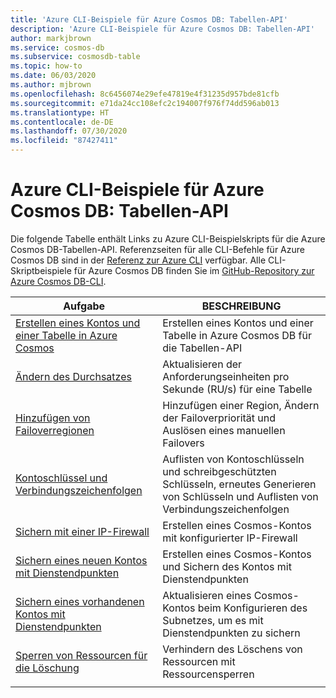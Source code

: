 ```yaml
---
title: 'Azure CLI-Beispiele für Azure Cosmos DB: Tabellen-API'
description: 'Azure CLI-Beispiele für Azure Cosmos DB: Tabellen-API'
author: markjbrown
ms.service: cosmos-db
ms.subservice: cosmosdb-table
ms.topic: how-to
ms.date: 06/03/2020
ms.author: mjbrown
ms.openlocfilehash: 8c6456074e29efe47819e4f31235d957bde81cfb
ms.sourcegitcommit: e71da24cc108efc2c194007f976f74dd596ab013
ms.translationtype: HT
ms.contentlocale: de-DE
ms.lasthandoff: 07/30/2020
ms.locfileid: "87427411"
---
```

# <a name="azure-cli-samples-for-azure-cosmos-db-table-api"></a>Azure CLI-Beispiele für Azure Cosmos DB: Tabellen-API

Die folgende Tabelle enthält Links zu Azure CLI-Beispielskripts für die Azure Cosmos DB-Tabellen-API. Referenzseiten für alle CLI-Befehle für Azure Cosmos DB sind in der [Referenz zur Azure CLI](/cli/azure/cosmosdb) verfügbar. Alle CLI-Skriptbeispiele für Azure Cosmos DB finden Sie im [GitHub-Repository zur Azure Cosmos DB-CLI](https://github.com/Azure-Samples/azure-cli-samples/tree/master/cosmosdb).

|Aufgabe | BESCHREIBUNG |
|---|---|
| [Erstellen eines Kontos und einer Tabelle in Azure Cosmos](scripts/cli/table/create.md?toc=%2fcli%2fazure%2ftoc.json)| Erstellen eines Kontos und einer Tabelle in Azure Cosmos DB für die Tabellen-API |
| [Ändern des Durchsatzes](scripts/cli/table/throughput.md?toc=%2fcli%2fazure%2ftoc.json) | Aktualisieren der Anforderungseinheiten pro Sekunde (RU/s) für eine Tabelle|
| [Hinzufügen von Failoverregionen](scripts/cli/common/regions.md?toc=%2fcli%2fazure%2ftoc.json) | Hinzufügen einer Region, Ändern der Failoverpriorität und Auslösen eines manuellen Failovers|
| [Kontoschlüssel und Verbindungszeichenfolgen](scripts/cli/common/keys.md?toc=%2fcli%2fazure%2ftoc.json) | Auflisten von Kontoschlüsseln und schreibgeschützten Schlüsseln, erneutes Generieren von Schlüsseln und Auflisten von Verbindungszeichenfolgen|
| [Sichern mit einer IP-Firewall](scripts/cli/common/ipfirewall.md?toc=%2fcli%2fazure%2ftoc.json)| Erstellen eines Cosmos-Kontos mit konfigurierter IP-Firewall|
| [Sichern eines neuen Kontos mit Dienstendpunkten](scripts/cli/common/service-endpoints.md?toc=%2fcli%2fazure%2ftoc.json)| Erstellen eines Cosmos-Kontos und Sichern des Kontos mit Dienstendpunkten|
| [Sichern eines vorhandenen Kontos mit Dienstendpunkten](scripts/cli/common/service-endpoints-ignore-missing-vnet.md?toc=%2fcli%2fazure%2ftoc.json)| Aktualisieren eines Cosmos-Kontos beim Konfigurieren des Subnetzes, um es mit Dienstendpunkten zu sichern|
| [Sperren von Ressourcen für die Löschung](scripts/cli/table/lock.md?toc=%2fcli%2fazure%2ftoc.json)| Verhindern des Löschens von Ressourcen mit Ressourcensperren|
|||
